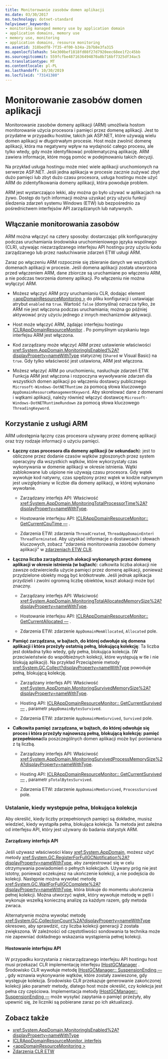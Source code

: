 ```yaml
---
title: Monitorowanie zasobów domen aplikacji
ms.date: 03/30/2017
ms.technology: dotnet-standard
helpviewer_keywords:
- monitoring managed memory use by application domain
- application domains, memory use
- memory use, monitoring
- application domains, resource monitoring
ms.assetid: 318bedf8-7f35-4f00-b34a-2b7b8e3fa315
ms.openlocfilehash: 54e300bef1818fd08f27d7920eec68ee1f2c45bb
ms.sourcegitcommit: 559fcfbe4871636494870a8b716bf7325df34ac5
ms.translationtype: MT
ms.contentlocale: pl-PL
ms.lasthandoff: 10/30/2019
ms.locfileid: "73141380"
---
```

# <a name="application-domain-resource-monitoring"></a>Monitorowanie zasobów domen aplikacji

Monitorowanie zasobów domeny aplikacji (ARM) umożliwia hostom monitorowanie użycia procesora i pamięci przez domenę aplikacji. Jest to przydatne w przypadku hostów, takich jak ASP.NET, które używają wielu domen aplikacji w długotrwałym procesie. Host może zwolnić domenę aplikacji, która ma negatywny wpływ na wydajność całego procesu, ale tylko wtedy, gdy może identyfikować problematyczną aplikację. ARM zawiera informacje, które mogą pomóc w podejmowaniu takich decyzji.

Na przykład usługa hostingu może mieć wiele aplikacji uruchomionych na serwerze ASP.NET. Jeśli jedna aplikacja w procesie zacznie zużywać zbyt dużo pamięci lub zbyt dużo czasu procesora, usługa hostingu może użyć ARM do zidentyfikowania domeny aplikacji, która powoduje problem.

ARM jest wystarczająco lekki, aby można go było używać w aplikacjach na żywo. Dostęp do tych informacji można uzyskać przy użyciu funkcji śledzenia zdarzeń systemu Windows (ETW) lub bezpośrednio za pośrednictwem interfejsów API zarządzanych lub natywnych.

## <a name="enabling-resource-monitoring"></a>Włączanie monitorowania zasobów

ARM można włączyć na cztery sposoby: dostarczając plik konfiguracyjny podczas uruchamiania środowiska uruchomieniowego języka wspólnego (CLR), używając niezarządzanego interfejsu API hostingu przy użyciu kodu zarządzanego lub przez nasłuchiwanie zdarzeń ETW usługi ARM.

Zaraz po włączeniu ARM rozpocznie się zbieranie danych we wszystkich domenach aplikacji w procesie. Jeśli domena aplikacji została utworzona przed włączeniem ARM, dane zbiorcze są uruchamiane po włączeniu ARM, a nie podczas tworzenia domeny aplikacji. Po włączeniu nie można wyłączyć ARM.

- Możesz włączyć ARM przy uruchamianiu CLR, dodając element [\<appDomainResourceMonitoring >](../../../docs/framework/configure-apps/file-schema/runtime/appdomainresourcemonitoring-element.md) do pliku konfiguracji i ustawiając atrybut `enabled` na `true`. Wartość `false` (domyślna) oznacza tylko, że ARM nie jest włączona podczas uruchamiania; można go później aktywować przy użyciu jednego z innych mechanizmów aktywacji.

- Host może włączyć ARM, żądając interfejsu hostingu [ICLRAppDomainResourceMonitor](../../../docs/framework/unmanaged-api/hosting/iclrappdomainresourcemonitor-interface.md) . Po pomyślnym uzyskaniu tego interfejsu ARM jest włączona.

- Kod zarządzany może włączyć ARM przez ustawienie właściwości <xref:System.AppDomain.MonitoringIsEnabled%2A?displayProperty=nameWithType> statycznej (`Shared` w Visual Basic) na `true`. Gdy tylko właściwość jest ustawiona, ARM jest włączona.

- Możesz włączyć ARM po uruchomieniu, nasłuchuje zdarzeń ETW. Funkcja ARM jest włączona i rozpoczyna wywoływanie zdarzeń dla wszystkich domen aplikacji po włączeniu dostawcy publicznego `Microsoft-Windows-DotNETRuntime` za pomocą słowa kluczowego `AppDomainResourceManagementKeyword`. Aby skorelować dane z domenami i wątkami aplikacji, należy również włączyć dostawcę `Microsoft-Windows-DotNETRuntimeRundown` za pomocą słowa kluczowego `ThreadingKeyword`.

## <a name="using-arm"></a>Korzystanie z usługi ARM

ARM udostępnia łączny czas procesora używany przez domenę aplikacji oraz trzy rodzaje informacji o użyciu pamięci.

- **Łączny czas procesora dla domeny aplikacji (w sekundach**): jest to obliczone przez dodanie czasów wątków zgłoszonych przez system operacyjny dla wszystkich wątków, które wykorzystały czas wykonywania w domenie aplikacji w okresie istnienia. Wątki zablokowane lub uśpione nie używają czasu procesora. Gdy wątek wywołuje kod natywny, czas spędzony przez wątek w kodzie natywnym jest uwzględniany w liczbie dla domeny aplikacji, w której wykonano wywołanie.

  - Zarządzany interfejs API: Właściwość <xref:System.AppDomain.MonitoringTotalProcessorTime%2A?displayProperty=nameWithType>.

  - Hostowanie interfejsu API: [ICLRAppDomainResourceMonitor:: GetCurrentCpuTime —](../../../docs/framework/unmanaged-api/hosting/iclrappdomainresourcemonitor-getcurrentcputime-method.md) .

  - Zdarzenia ETW: zdarzenia `ThreadCreated`, `ThreadAppDomainEnter`i `ThreadTerminated`. Aby uzyskać informacje o dostawcach i słowach kluczowych, zobacz "zdarzenia monitorowania zasobów domeny aplikacji" w [zdarzeniach ETW CLR](../../../docs/framework/performance/clr-etw-events.md).

- **Łączna liczba zarządzanych alokacji wykonanych przez domenę aplikacji w okresie istnienia (w bajtach**): całkowita liczba alokacji nie zawsze odzwierciedla użycie pamięci przez domenę aplikacji, ponieważ przydzielone obiekty mogą być krótkotrwałe. Jeśli jednak aplikacja przydzieli i zwolni ogromną liczbę obiektów, koszt alokacji może być znaczny.

  - Zarządzany interfejs API: Właściwość <xref:System.AppDomain.MonitoringTotalAllocatedMemorySize%2A?displayProperty=nameWithType>.

  - Hostowanie interfejsu API: [ICLRAppDomainResourceMonitor:: GetCurrentAllocated —](../../../docs/framework/unmanaged-api/hosting/iclrappdomainresourcemonitor-getcurrentallocated-method.md) .

  - Zdarzenia ETW: zdarzenie `AppDomainMemAllocated`, `Allocated` pole.

- **Pamięć zarządzana, w bajtach, do której odwołuje się domena aplikacji i która przeżyły ostatnią pełną, blokującą kolekcję**: Ta liczba jest dokładna tylko wtedy, gdy pełna, blokująca kolekcja. (W przeciwieństwie do współbieżnych kolekcji, które występują w tle i nie blokują aplikacji). Na przykład Przeciążenie metody <xref:System.GC.Collect?displayProperty=nameWithType> powoduje pełną, blokującą kolekcję.

  - Zarządzany interfejs API: Właściwość <xref:System.AppDomain.MonitoringSurvivedMemorySize%2A?displayProperty=nameWithType>.

  - Hosting API: [ICLRAppDomainResourceMonitor:: GetCurrentSurvived —](../../../docs/framework/unmanaged-api/hosting/iclrappdomainresourcemonitor-getcurrentsurvived-method.md) , parametr `pAppDomainBytesSurvived`.

  - Zdarzenia ETW: zdarzenie `AppDomainMemSurvived`, `Survived` pole.

- **Całkowita pamięć zarządzana, w bajtach, do której odwołuje się proces i która przeżyły najnowszą pełną, blokującą kolekcję: pamięć przepełniona**dla poszczególnych domen aplikacji może być porównana z tą liczbą.

  - Zarządzany interfejs API: Właściwość <xref:System.AppDomain.MonitoringSurvivedProcessMemorySize%2A?displayProperty=nameWithType>.

  - Hosting API: [ICLRAppDomainResourceMonitor:: GetCurrentSurvived —](../../../docs/framework/unmanaged-api/hosting/iclrappdomainresourcemonitor-getcurrentsurvived-method.md) , parametr `pTotalBytesSurvived`.

  - Zdarzenia ETW: zdarzenie `AppDomainMemSurvived`, `ProcessSurvived` pole.

### <a name="determining-when-a-full-blocking-collection-occurs"></a>Ustalanie, kiedy występuje pełna, blokująca kolekcja

Aby określić, kiedy liczby przepełnionych pamięci są dokładne, musisz wiedzieć, kiedy wystąpiła pełna, blokująca kolekcja. Ta metoda jest zależna od interfejsu API, który jest używany do badania statystyk ARM.

#### <a name="managed-api"></a>Zarządzany interfejs API

Jeśli używasz właściwości klasy <xref:System.AppDomain>, możesz użyć metody <xref:System.GC.RegisterForFullGCNotification%2A?displayProperty=nameWithType>, aby zarejestrować się w celu otrzymywania powiadomień o pełnych kolekcjach. Używany próg nie jest istotny, ponieważ oczekujesz na ukończenie kolekcji, a nie podejścia do kolekcji. Następnie można wywołać metodę <xref:System.GC.WaitForFullGCComplete%2A?displayProperty=nameWithType>, która blokuje do momentu ukończenia pełnej kolekcji. Można utworzyć wątek, który wywołuje metodę w pętli i wykonuje wszelką konieczną analizę za każdym razem, gdy metoda zwraca.

Alternatywnie można wywołać metodę <xref:System.GC.CollectionCount%2A?displayProperty=nameWithType> okresowo, aby sprawdzić, czy liczba kolekcji generacji 2 została zwiększona. W zależności od częstotliwości sondowania ta technika może nie zapewniać dokładnego wskazania wystąpienia pełnej kolekcji.

#### <a name="hosting-api"></a>Hostowanie interfejsu API

W przypadku korzystania z niezarządzanego interfejsu API hostingu host musi przekazać CLR implementację interfejsu [IHostGCManager](../../../docs/framework/unmanaged-api/hosting/ihostgcmanager-interface.md) . Środowisko CLR wywołuje metodę [IHostGCManager:: SuspensionEnding —](../../../docs/framework/unmanaged-api/hosting/ihostgcmanager-suspensionending-method.md) , gdy wznawia wykonywanie wątków, które zostały zawieszone, gdy występuje kolekcja. Środowisko CLR przekazuje generowanie zakończonej kolekcji jako parametr metody, dlatego host może określić, czy kolekcja jest pełna czy częściowa. Implementacja metody [IHostGCManager:: SuspensionEnding —](../../../docs/framework/unmanaged-api/hosting/ihostgcmanager-suspensionending-method.md) może wysyłać zapytania o pamięć przeżyły, aby upewnić się, że liczniki są pobierane zaraz po ich aktualizacji.

## <a name="see-also"></a>Zobacz także

- <xref:System.AppDomain.MonitoringIsEnabled%2A?displayProperty=nameWithType>
- [ICLRAppDomainResourceMonitor, interfejs](../../../docs/framework/unmanaged-api/hosting/iclrappdomainresourcemonitor-interface.md)
- [\<appDomainResourceMonitoring >](../../../docs/framework/configure-apps/file-schema/runtime/appdomainresourcemonitoring-element.md)
- [Zdarzenia CLR ETW](../../../docs/framework/performance/clr-etw-events.md)
